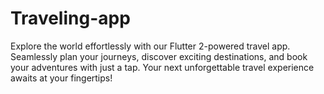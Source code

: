 # Traveling-app
Explore the world effortlessly with our Flutter 2-powered travel app. Seamlessly plan your journeys, discover exciting destinations, and book your adventures with just a tap. Your next unforgettable travel experience awaits at your fingertips!
